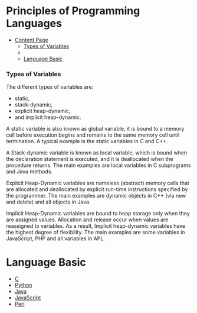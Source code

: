 # Principles of Programming Languages

+ [Content Page](#Contentpage)
    + [Types of Variables](#TypeofVariable)
    + []()
    + [Language Basic](#languagebasic)

### Types of Variables

The different types of variables are:
+ static,
+ stack-dynamic,
+ explicit heap-dynamic,
+ and implicit heap-dynamic.

A static variable is also known as global variable, it is bound to a memory cell before execution begins and remains to the same memory cell until termination. A typical example is the static variables in C and C++. 

A Stack-dynamic variable is known as local variable, which is bound when the declaration statement is executed, and it is deallocated when the procedure returns. The main examples are local variables in C subprograms and Java methods.

Explicit Heap-Dynamic variables are nameless (abstract) memory cells that are allocated and deallocated by explicit run-time instructions specified by the programmer. The main examples are dynamic objects in C++ (via new and delete) and all objects in Java.

Implicit Heap-Dynamic variables are bound to heap storage only when they are assigned values. Allocation and release occur when values are reassigned to variables. As a result, Implicit heap-dynamic variables have the highest degree of flexibility. The main examples are some variables in JavaScript, PHP and all variables in APL.

# Language Basic
+ [C](#C)
+ [Python](#python)
+ [Java](#java)
+ [JavaScript](#javascript)
+ [Perl](#perl)
